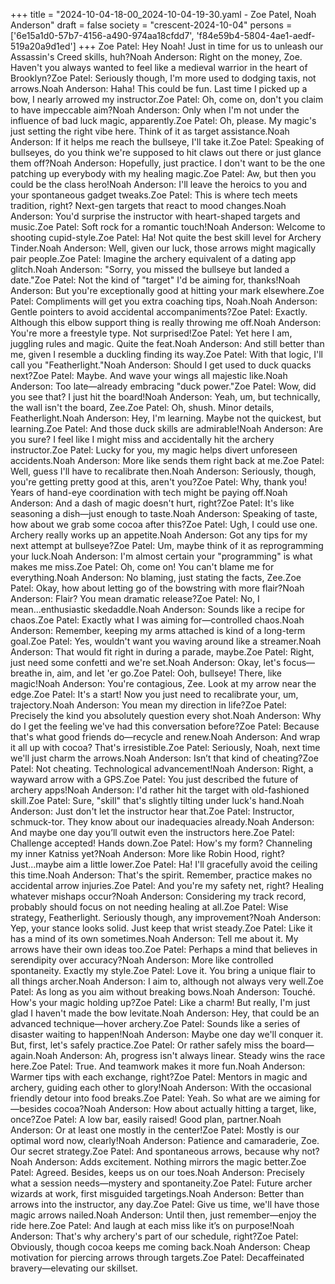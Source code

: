 +++
title = "2024-10-04-18-00_2024-10-04-19-30.yaml - Zoe Patel, Noah Anderson"
draft = false
society = "crescent-2024-10-04"
persons = ['6e15a1d0-57b7-4156-a490-974aa18cfdd7', 'f84e59b4-5804-4ae1-aedf-519a20a9d1ed']
+++
Zoe Patel: Hey Noah! Just in time for us to unleash our Assassin's Creed skills, huh?Noah Anderson: Right on the money, Zoe. Haven't you always wanted to feel like a medieval warrior in the heart of Brooklyn?Zoe Patel: Seriously though, I'm more used to dodging taxis, not arrows.Noah Anderson: Haha! This could be fun. Last time I picked up a bow, I nearly arrowed my instructor.Zoe Patel: Oh, come on, don't you claim to have impeccable aim?Noah Anderson: Only when I'm not under the influence of bad luck magic, apparently.Zoe Patel: Oh, please. My magic's just setting the right vibe here. Think of it as target assistance.Noah Anderson: If it helps me reach the bullseye, I'll take it.Zoe Patel: Speaking of bullseyes, do you think we're supposed to hit claws out there or just glance them off?Noah Anderson: Hopefully, just practice. I don't want to be the one patching up everybody with my healing magic.Zoe Patel: Aw, but then you could be the class hero!Noah Anderson: I'll leave the heroics to you and your spontaneous gadget tweaks.Zoe Patel: This is where tech meets tradition, right? Next-gen targets that react to mood changes.Noah Anderson: You'd surprise the instructor with heart-shaped targets and music.Zoe Patel: Soft rock for a romantic touch!Noah Anderson: Welcome to shooting cupid-style.Zoe Patel: Ha! Not quite the best skill level for Archery Tinder.Noah Anderson: Well, given our luck, those arrows might magically pair people.Zoe Patel: Imagine the archery equivalent of a dating app glitch.Noah Anderson: "Sorry, you missed the bullseye but landed a date."Zoe Patel: Not the kind of "target" I'd be aiming for, thanks!Noah Anderson: But you're exceptionally good at hitting your mark elsewhere.Zoe Patel: Compliments will get you extra coaching tips, Noah.Noah Anderson: Gentle pointers to avoid accidental accompaniments?Zoe Patel: Exactly. Although this elbow support thing is really throwing me off.Noah Anderson: You're more a freestyle type. Not surprised!Zoe Patel: Yet here I am, juggling rules and magic. Quite the feat.Noah Anderson: And still better than me, given I resemble a duckling finding its way.Zoe Patel: With that logic, I'll call you "Featherlight."Noah Anderson: Should I get used to duck quacks next?Zoe Patel: Maybe. And wave your wings all majestic like.Noah Anderson: Too late—already embracing "duck power."Zoe Patel: Wow, did you see that? I just hit the board!Noah Anderson: Yeah, um, but technically, the wall isn't the board, Zee.Zoe Patel: Oh, shush. Minor details, Featherlight.Noah Anderson: Hey, I'm learning. Maybe not the quickest, but learning.Zoe Patel: And those duck skills are admirable!Noah Anderson: Are you sure? I feel like I might miss and accidentally hit the archery instructor.Zoe Patel: Lucky for you, my magic helps divert unforeseen accidents.Noah Anderson: More like sends them right back at me.Zoe Patel: Well, guess I'll have to recalibrate then.Noah Anderson: Seriously, though, you're getting pretty good at this, aren't you?Zoe Patel: Why, thank you! Years of hand-eye coordination with tech might be paying off.Noah Anderson: And a dash of magic doesn't hurt, right?Zoe Patel: It's like seasoning a dish—just enough to taste.Noah Anderson: Speaking of taste, how about we grab some cocoa after this?Zoe Patel: Ugh, I could use one. Archery really works up an appetite.Noah Anderson: Got any tips for my next attempt at bullseye?Zoe Patel: Um, maybe think of it as reprogramming your luck.Noah Anderson: I'm almost certain your "programming" is what makes me miss.Zoe Patel: Oh, come on! You can't blame me for everything.Noah Anderson: No blaming, just stating the facts, Zee.Zoe Patel: Okay, how about letting go of the bowstring with more flair?Noah Anderson: Flair? You mean dramatic release?Zoe Patel: No, I mean...enthusiastic skedaddle.Noah Anderson: Sounds like a recipe for chaos.Zoe Patel: Exactly what I was aiming for—controlled chaos.Noah Anderson: Remember, keeping my arms attached is kind of a long-term goal.Zoe Patel: Yes, wouldn't want you waving around like a streamer.Noah Anderson: That would fit right in during a parade, maybe.Zoe Patel: Right, just need some confetti and we're set.Noah Anderson: Okay, let's focus—breathe in, aim, and let 'er go.Zoe Patel: Ooh, bullseye! There, like magic!Noah Anderson: You're contagious, Zee. Look at my arrow near the edge.Zoe Patel: It's a start! Now you just need to recalibrate your, um, trajectory.Noah Anderson: You mean my direction in life?Zoe Patel: Precisely the kind you absolutely question every shot.Noah Anderson: Why do I get the feeling we've had this conversation before?Zoe Patel: Because that's what good friends do—recycle and renew.Noah Anderson: And wrap it all up with cocoa? That's irresistible.Zoe Patel: Seriously, Noah, next time we'll just charm the arrows.Noah Anderson: Isn’t that kind of cheating?Zoe Patel: Not cheating. Technological advancement!Noah Anderson: Right, a wayward arrow with a GPS.Zoe Patel: You just described the future of archery apps!Noah Anderson: I'd rather hit the target with old-fashioned skill.Zoe Patel: Sure, "skill" that's slightly tilting under luck's hand.Noah Anderson: Just don't let the instructor hear that.Zoe Patel: Instructor, schmuck-tor. They know about our inadequacies already.Noah Anderson: And maybe one day you’ll outwit even the instructors here.Zoe Patel: Challenge accepted! Hands down.Zoe Patel: How's my form? Channeling my inner Katniss yet?Noah Anderson: More like Robin Hood, right? Just...maybe aim a little lower.Zoe Patel: Ha! I'll gracefully avoid the ceiling this time.Noah Anderson: That's the spirit. Remember, practice makes no accidental arrow injuries.Zoe Patel: And you're my safety net, right? Healing whatever mishaps occur?Noah Anderson: Considering my track record, probably should focus on not needing healing at all.Zoe Patel: Wise strategy, Featherlight. Seriously though, any improvement?Noah Anderson: Yep, your stance looks solid. Just keep that wrist steady.Zoe Patel: Like it has a mind of its own sometimes.Noah Anderson: Tell me about it. My arrows have their own ideas too.Zoe Patel: Perhaps a mind that believes in serendipity over accuracy?Noah Anderson: More like controlled spontaneity. Exactly my style.Zoe Patel: Love it. You bring a unique flair to all things archer.Noah Anderson: I aim to, although not always very well.Zoe Patel: As long as you aim without breaking bows.Noah Anderson: Touché. How's your magic holding up?Zoe Patel: Like a charm! But really, I'm just glad I haven't made the bow levitate.Noah Anderson: Hey, that could be an advanced technique—hover archery.Zoe Patel: Sounds like a series of disaster waiting to happen!Noah Anderson: Maybe one day we'll conquer it. But, first, let's safely practice.Zoe Patel: Or rather safely miss the board—again.Noah Anderson: Ah, progress isn't always linear. Steady wins the race here.Zoe Patel: True. And teamwork makes it more fun.Noah Anderson: Warmer tips with each exchange, right?Zoe Patel: Mentors in magic and archery, guiding each other to glory!Noah Anderson: With the occasional friendly detour into food breaks.Zoe Patel: Yeah. So what are we aiming for—besides cocoa?Noah Anderson: How about actually hitting a target, like, once?Zoe Patel: A low bar, easily raised! Good plan, partner.Noah Anderson: Or at least one mostly in the center!Zoe Patel: Mostly is our optimal word now, clearly!Noah Anderson: Patience and camaraderie, Zoe. Our secret strategy.Zoe Patel: And spontaneous arrows, because why not?Noah Anderson: Adds excitement. Nothing mirrors the magic better.Zoe Patel: Agreed. Besides, keeps us on our toes.Noah Anderson: Precisely what a session needs—mystery and spontaneity.Zoe Patel: Future archer wizards at work, first misguided targetings.Noah Anderson: Better than arrows into the instructor, any day.Zoe Patel: Give us time, we'll have those magic arrows nailed.Noah Anderson: Until then, just remember—enjoy the ride here.Zoe Patel: And laugh at each miss like it’s on purpose!Noah Anderson: That's why archery's part of our schedule, right?Zoe Patel: Obviously, though cocoa keeps me coming back.Noah Anderson: Cheap motivation for piercing arrows through targets.Zoe Patel: Decaffeinated bravery—elevating our skillset.